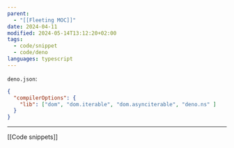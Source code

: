 ```yaml
---
parent:
  - "[[Fleeting MOC]]"
date: 2024-04-11
modified: 2024-05-14T13:12:20+02:00
tags:
  - code/snippet
  - code/deno
languages: typescript
---
```


`deno.json`:
```json
{
  "compilerOptions": {
    "lib": ["dom", "dom.iterable", "dom.asynciterable", "deno.ns" ]
  }
}
```

---
[[Code snippets]]